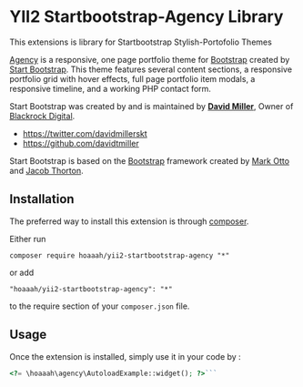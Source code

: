 YII2 Startbootstrap-Agency Library
==================================
This extensions is library for Startbootstrap Stylish-Portofolio Themes

[Agency](http://startbootstrap.com/template-overviews/agency/) is a responsive, one page portfolio theme for [Bootstrap](http://getbootstrap.com/) created by [Start Bootstrap](http://startbootstrap.com/). This theme features several content sections, a responsive portfolio grid with hover effects, full page portfolio item modals, a responsive timeline, and a working PHP contact form.

Start Bootstrap was created by and is maintained by **[David Miller](http://davidmiller.io/)**, Owner of [Blackrock Digital](http://blackrockdigital.io/).

* https://twitter.com/davidmillerskt
* https://github.com/davidtmiller

Start Bootstrap is based on the [Bootstrap](http://getbootstrap.com/) framework created by [Mark Otto](https://twitter.com/mdo) and [Jacob Thorton](https://twitter.com/fat).

Installation
------------

The preferred way to install this extension is through [composer](http://getcomposer.org/download/).

Either run

```
composer require hoaaah/yii2-startbootstrap-agency "*"
```

or add

```
"hoaaah/yii2-startbootstrap-agency": "*"
```

to the require section of your `composer.json` file.


Usage
-----

Once the extension is installed, simply use it in your code by  :

```php
<?= \hoaaah\agency\AutoloadExample::widget(); ?>```